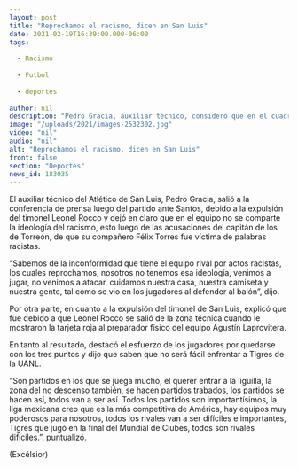 ```yaml
---
layout: post
title: "Reprochamos el racismo, dicen en San Luis"
date: 2021-02-19T16:39:00.000-06:00
tags:
  
  - Racismo
  
  - Futbol
  
  - deportes
  
author: nil
description: "Pedro Gracia, auxiliar técnico, consideró que en el cuadro potosino no tienen esa ideología. “No venismo a atacar”, apunta"
image: "/uploads/2021/images-2532302.jpg"
video: "nil"
audio: "nil"
alt: "Reprochamos el racismo, dicen en San Luis"
front: false
section: "Deportes"
news_id: 183035
---
```


El auxiliar técnico del Atlético de San Luis, Pedro Gracia, salió a la conferencia de prensa luego del partido ante Santos, debido a la expulsión del timonel Leonel Rocco y dejó en claro que en el equipo no se comparte la ideología del racismo, esto luego de las acusaciones del capitán de los de Torreón, de que su compañero Félix Torres fue víctima de palabras racistas.

“Sabemos de la inconformidad que tiene el equipo rival por actos racistas, los cuales reprochamos, nosotros no tenemos esa ideología, venimos a jugar, no venimos a atacar, cuidamos nuestra casa, nuestra camiseta y nuestra gente, tal como se vio en los jugadores al defender al balón”, dijo.

Por otra parte, en cuanto a la expulsión del timonel de San Luis, explicó que fue debido a que Leonel Rocco se salió de la zona técnica cuando le mostraron la tarjeta roja al preparador físico del equipo Agustín Laprovitera.

En tanto al resultado, destacó el esfuerzo de los jugadores por quedarse con los tres puntos y dijo que saben que no será fácil enfrentar a Tigres de la UANL.

“Son partidos en los que se juega mucho, el querer entrar a la liguilla, la zona del no descenso también, se hacen partidos trabados, los partidos se hacen así, todos van a ser así. Todos los partidos son importantísimos, la liga mexicana creo que es la más competitiva de América, hay equipos muy poderosos para nosotros, todos los rivales van a ser difíciles e importantes, Tigres que jugó en la final del Mundial de Clubes, todos son rivales difíciles.”, puntualizó.

(Excélsior)